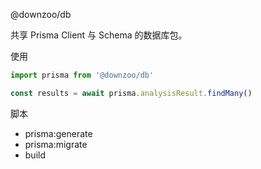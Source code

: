 @downzoo/db

共享 Prisma Client 与 Schema 的数据库包。

使用

```ts
import prisma from '@downzoo/db'

const results = await prisma.analysisResult.findMany()
```

脚本
- prisma:generate
- prisma:migrate
- build

